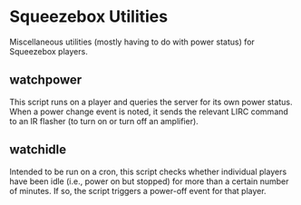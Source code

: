 # Squeezebox Utilities

Miscellaneous utilities (mostly having to do with power status) for Squeezebox players.

## watchpower

This script runs on a player and queries the server for its own power status.  When a power change event is noted, it sends the relevant LIRC command to an IR flasher (to turn on or turn off an amplifier).

## watchidle

Intended to be run on a cron, this script checks whether individual players have been idle (i.e., power on but stopped) for more than a certain number of minutes.  If so, the script triggers a power-off event for that player.
